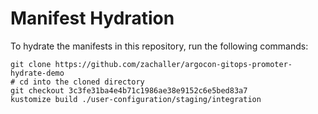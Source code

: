 # Manifest Hydration

To hydrate the manifests in this repository, run the following commands:

```shell
git clone https://github.com/zachaller/argocon-gitops-promoter-hydrate-demo
# cd into the cloned directory
git checkout 3c3fe31ba4e4b71c1986ae38e9152c6e5bed83a7
kustomize build ./user-configuration/staging/integration
```

